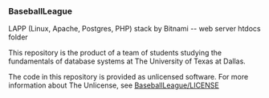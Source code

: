 ### BaseballLeague  
LAPP (Linux, Apache, Postgres, PHP) stack by Bitnami -- web server htdocs folder

This repository is the product of a team of students studying the fundamentals of database systems at The University of Texas at Dallas.

The code in this repository is provided as unlicensed software. For more information about The Unlicense, see [BaseballLeague/LICENSE](https://github.com/trb090020/BaseballLeague/blob/0b2bb1b109e6fe782e07ecfaf1af5ba5563e20dc/LICENSE)
